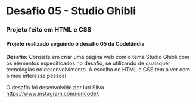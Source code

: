 # Desafio 05 - Studio Ghibli

### Projeto feito em HTML e CSS

#### Projeto realizado seguindo o desafio 05 da Codelândia

**Desafio:** Consiste em criar uma página web com o tema Studio Ghibli com os elementos especificados no desafio, se utilizando de quaisquer tecnologias no desenvolvimento. A escolha de HTML e CSS tem a ver com o meu interesse pessoal. 

O desafio foi desenvolvido por Iuri Silva <https://www.instagram.com/iuricode/>.